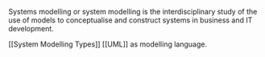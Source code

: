 Systems modelling or system modelling is the interdisciplinary study of the use of models to conceptualise and construct systems in business and IT development.

[[System Modelling Types]]
[[UML]] as modelling language.
